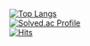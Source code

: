 [![Top Langs](https://github-readme-stats.vercel.app/api/top-langs/?username=r-u-5k&langs_count=8)](https://github.com/r-u-5k/github-readme-stats)<br/>
[![Solved.ac Profile](http://mazassumnida.wtf/api/generate_badge?boj=yj9928)](https://solved.ac/yj9928)<br/>
[![Hits](https://hits.seeyoufarm.com/api/count/incr/badge.svg?url=https%3A%2F%2Fgithub.com%2Fr-u-5k&count_bg=%2379C83D&title_bg=%23555555&icon=&icon_color=%23E7E7E7&title=hits&edge_flat=false)](https://hits.seeyoufarm.com)<br/>
<!--
**r-u-5k/r-u-5k** is a ✨ _special_ ✨ repository because its `README.md` (this file) appears on your GitHub profile.

Here are some ideas to get you started:

- 🔭 I’m currently working on ...
- 🌱 I’m currently learning ...
- 👯 I’m looking to collaborate on ...
- 🤔 I’m looking for help with ...
- 💬 Ask me about ...
- 📫 How to reach me: ...
- 😄 Pronouns: ...
- ⚡ Fun fact: ...
-->
